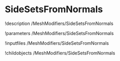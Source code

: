 <!-- MOOSE Documentation Stub: Remove this when content is added. -->

# SideSetsFromNormals
!description /MeshModifiers/SideSetsFromNormals

!parameters /MeshModifiers/SideSetsFromNormals

!inputfiles /MeshModifiers/SideSetsFromNormals

!childobjects /MeshModifiers/SideSetsFromNormals
